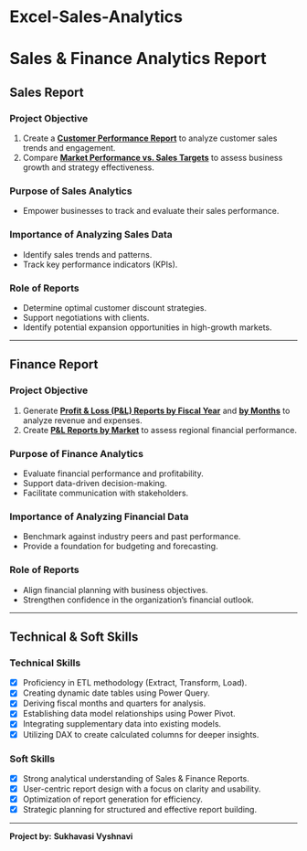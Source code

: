# Excel-Sales-Analytics
# **Sales & Finance Analytics Report**  

## **Sales Report**  

### **Project Objective**  
1. Create a **[Customer Performance Report](https://github.com/sukhavasivyshnavi/Excel-Sales-Analytics/blob/main/Customer%20Performance%20Report.pdf)** to analyze customer sales trends and engagement.  
2. Compare **[Market Performance vs. Sales Targets](https://github.com/sukhavasivyshnavi/Excel-Sales-Analytics/blob/main/Market%20Performance%20vs%20Target%20Report.pdf)** to assess business growth and strategy effectiveness.  

### **Purpose of Sales Analytics**  
- Empower businesses to track and evaluate their sales performance.  

### **Importance of Analyzing Sales Data**  
- Identify sales trends and patterns.  
- Track key performance indicators (KPIs).  

### **Role of Reports**  
- Determine optimal customer discount strategies.  
- Support negotiations with clients.  
- Identify potential expansion opportunities in high-growth markets.  

---

## **Finance Report**  

### **Project Objective**  
1. Generate **[Profit & Loss (P&L) Reports by Fiscal Year](https://github.com/sukhavasivyshnavi/Excel-Sales-Analytics/blob/main/P%26L%20Statement%20by%20Fiscal%20Year.pdf)** and **[by Months](https://github.com/sukhavasivyshnavi/Excel-Sales-Analytics/blob/main/P%26L%20Statement%20by%20Months.pdf)** to analyze revenue and expenses.  
2. Create **[P&L Reports by Market](https://github.com/sukhavasivyshnavi/Excel-Sales-Analytics/blob/main/P%26L%20Statement%20by%20Markets.pdf)** to assess regional financial performance.  

### **Purpose of Finance Analytics**  
- Evaluate financial performance and profitability.  
- Support data-driven decision-making.  
- Facilitate communication with stakeholders.  

### **Importance of Analyzing Financial Data**  
- Benchmark against industry peers and past performance.  
- Provide a foundation for budgeting and forecasting.  

### **Role of Reports**  
- Align financial planning with business objectives.  
- Strengthen confidence in the organization’s financial outlook.  

---

## **Technical & Soft Skills**  

### **Technical Skills**  
- [x] Proficiency in ETL methodology (Extract, Transform, Load).  
- [x] Creating dynamic date tables using Power Query.  
- [x] Deriving fiscal months and quarters for analysis.  
- [x] Establishing data model relationships using Power Pivot.  
- [x] Integrating supplementary data into existing models.  
- [x] Utilizing DAX to create calculated columns for deeper insights.  

### **Soft Skills**  
- [x] Strong analytical understanding of Sales & Finance Reports.  
- [x] User-centric report design with a focus on clarity and usability.  
- [x] Optimization of report generation for efficiency.  
- [x] Strategic planning for structured and effective report building.  

---

**Project by:** **Sukhavasi Vyshnavi**  
